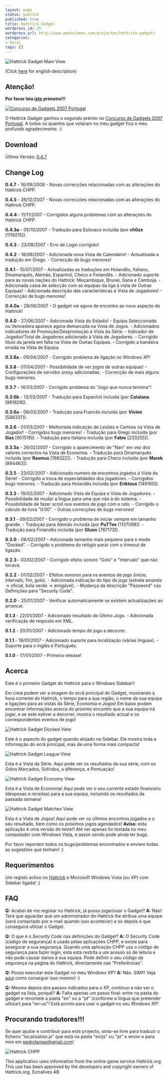 ```yaml
---
layout: page
status: publish
published: true
title: Hattrick Gadget
wordpress_id: 25
wordpress_url: http://www.pedrolamas.com/projectos/hattrick-gadget/
categories:
- Geral
tags: []
---
```

![Hattrick Gadget Main View](wp-content/uploads/2007/12/hattrickmain.png)

(Click [here](projectos/hattrick-gadget-en/) for english description)

Atenção!
--------

**Por favor leia [isto](2009/11/05/hattrick-gadget-r-i-p/) primeiro!!!**

[![Concurso de Gadgets 2007 Portugal](wp-content/uploads/2007/12/gadgetcompetition.jpg)](http://www.gadgetcompetition.com.pt)

O Hattrick Gadget ganhou o segundo prémio no [Concurso de Gadgets 2007 Portugal](http://www.gadgetcompetition.com.pt/pt/pt/GadgetDetail.aspx?g=920887d5-0e41-4e09-97b7-36d85af1598d). A todos os quantos que votaram no meu gadget fica o meu profundo agradecimento. :)

Download
--------

Última Versão: [0.4.7](projectos/hattrick-gadget/?download)

Change Log
----------

**0.4.7** - 16/09/2008 - Novas correcções relacionadas com as alterações do Hattrick CHPP.

**0.4.5** - 26/12/2007 - Novas correcções relacionadas com as alterações do Hattrick CHPP.

**0.4.4** - 11/11/2007 - Corrigidos alguns problemas com as alterações do Hattrick CHPP.

**0.4.3a** - 05/10/2007 - Tradução para Eslovaco incluída (por **ch0ze** [1119215]).

**0.4.3** - 23/08/2007 - Erro de Login corrigido!

**0.4.2** - 18/08/2007 - Adicionada nova Vista de Calendário! - Actualizada a tradução em Grego. - Correcção de bugs menores!

**0.4.1** - 15/07/2007 - Actualizadas as traduções em Holandês, Italiano, Dinamarquês, Alemão, Espanhól, Checo e Finlandês. - Adicionado suporte para as novas nações do Hattrick: Moçambique, Brunei, Gana e Camboja. - Adicionada caixa de selecção com as equipas da liga à vista de Outras Equipas! - Adicionada descrição das características à Vista de Jogadores! - Correcção de bugs menores!

**0.4.0a** - 28/06/2007 - O gadget vai agora de encontro ao novo aspecto do Hattrick!

**0.4.0** - 27/06/2007 - Adicionada Vista do Estádio! - Equipa Seleccionada ou Vencedora aparece agora demarcada na Vista de Jogos. - Adicionados indicadores de Promoção/Despromoção à Vista da Série. - Indicador de Jogador/Total de Jogadores adicionado à Vista de Jogadores. - Corrigido título da janela em falta na Vista de Outras Equipas. - Corrigido a bandeira errada na Vista de Equipa.

**0.3.8a** - 09/04/2007 - Corrigido problema de ligação no Windows XP!

**0.3.8** - 07/04/2007 - Possibilidade de ver jogos de outras equipas! - Configurações de servidor proxy adicionadas. - Correcção de mais alguns bugs menores.

**0.3.7** - 14/03/2007 - Corrigido problema do "Jogo que nunca termina"!

**0.3.6b** - 13/03/2007 - Tradução para Espanhól incluída (por **Catalana** [991829]).

**0.3.6a** - 08/03/2007 - Tradução para Francês incluída (por **Vivien** [588337]).

**0.3.6** - 01/03/2007 - Melhorada indicação de Lesões e Cartões na Vista de Jogador! - Corrigidos bugs menores! - Tradução para Grego incluída (por **Ilias** [901519]). - Tradução para Italiano incluída (por **Fabio** [233255]).

**0.3.5a** - 26/02/2007 - Corrigido o aparecimento de "Nan" em vez dos valores correctos na Vista de Economia. - Tradução para Dinamarquês incluida (por **Rasmus** [198322]). - Tradução para Checo incluida (por **Marek** [894463]).

**0.3.5** - 23/02/2007 - Adicionado numero de encontros jogados à Vista da Série! - Corrigido a troca de especialidades dos jogadores. - Corrigidos bugs menores. - Tradução para Holandês incluída (por **Eriktous** [149160]).

**0.3.3** - 19/02/2007 - Adicionado Vista de Equipa e Vista de Jogadores. - Possibilidade de mudar a língua para uma que não a do sistema. - Possibilidade de fazer scroll nos eventos de jogo com o rato. - Corrigido o cálculo da hora "0:00". - Outras correcções de bugs menores!

**0.3.1** - 09/02/2007 - Corrigido o problema de iniciar sempre em tamanho grande. - Tradução para Alemão incluída (por **PuTTee** [1137098]). - Tradução para Finlandês incluída (por **Gluon** [787173]).

**0.3.0** - 08/02/2007 - Adicionado tamanho mais pequeno para o modo "Docked". - Corrigido o problema do relógio parar com o timeout de ligação.

**0.2.3** - 03/02/2007 - Corrigido efeito sonoro "Golo" e "Intervalo" que não tocava.

**0.2.2** - 01/02/2007 - Efeitos sonoros para os eventos de jogo (início, intervalo, fim, golo). - Adicionada indicação do tipo de jogo (estrela amarela -\> oficial, bola verde -\> amigável). - Mudança da descrição "Password" nas Definições para "Security Code".

**0.2.0** - 25/01/2007 - Verificar automaticamente se existem actualizações ao arrancar.

**0.1.3** - 22/01/2007 - Adicionado resultado do Último Jogo. - Adicionada verificação de resposta em XML.

**0.1.2** - 20/01/2007 - Adicionado tempo de jogo a decorrer.

**0.1.1** - 18/01/2007 - Adicionado suporte para localização (várias línguas). - Suporte para o Inglês e Português.

**0.1.0** - 17/01/2007 - Primeira release!

Acerca
------

Este é o primeiro Gadget do Hattrick para o Windows Sidebar!!

Em cima podem ver a imagem do ecrã principal do Gadget, mostrando a hora corrente do Hattrick, o tempo para a sua região, o nome da sua equipa e ligações para as vistas da Série, Economia e Jogos! Em baixo podem encontrar informações acerca do próximo encontro que a sua equipa irá jogar, e se este estiver a decorrer, mostra o resultado actual e os correspondentes eventos de jogo!

![Hattrick Gadget Docked View](wp-content/uploads/2007/12/hattrickdocked.png)

Este é o aspecto do gadget quando alojado na Sidebar. Ele mostra toda a informação do ecrã principal, mas de uma forma mais compacta!

![Hattrick Gadget League View](wp-content/uploads/2007/12/hattrickleague.png)

Esta é a Vista da Série. Aqui pode ver os resultados da sua série, com os Golos Marcados, Sofridos, a diferença, e Pontuação!

![Hattrick Gadget Economy View](wp-content/uploads/2007/12/hattrickeconomy.png)

Esta é a Vista de Economia! Aqui pode ver o seu currente estado financeiro (despesas e receitas) para a sua equipa, incluindo os resultados da passada semana!

![Hattrick Gadget Matches View](wp-content/uploads/2007/12/hattrickmatches.png)

Esta é a Vista de Jogos! Aqui pode ver os últimos encontros jogados e o seu resultado, bem como os próximos jogos agendados! **Aviso:** esta aplicação é uma versão de teste!! Até ver apenas foi testada no meu computador com Windows Vista, e assim sendo pode ainda ter bugs.

Por favor reportem todos os bugs/problemas encontrados e enviem todas as sugestões que tenham! :)

Requerimentos
-------------

Um registo activo no [Hattrick](http://www.hattrick.org/) e Microsoft Windows Vista (ou XP) com Sidebar ligada! :)

FAQ
---

**Q:** Acabei de me registar no Hattrick, já posso jogar/usar o Gadget? **A:** Não! Terá que aguardar que um administrador do Hattrick lhe atribua uma equipa (será contactado por e-mail quando isso acontecer) e só depois é que conseguirá utilizar o Gadget.

**Q:** O que é o *Security Code* nas definições do Gadget? **A:** O Security Code (código de segurança) é usado pelas aplicações CHPP, e existe para assegurar a sua segurança. Quando uma aplicação CHPP usa o código de segurança para fazer login, esta está restrita a um acesso só de leitura e não pode causar danos à sua equipa. Pode definir o seu código de segurança na página do Hattrick, directamente nas "Preferências".

**Q:** Posso executar este Gadget no meu Windows XP? **A:** Não. SIM!!! Veja [aqui](http://www.deskmod.com.br/21/dicas-e-tutoriais/sidebar-do-vista-no-windows-xp/) como conseguir isso mesmo! :)

**Q:** Mesmo depois dos passos indicados para o XP, continuo a não ver o gadget na lista, porquê? **A:** Falta apenas um passo final: entre na pasta do gadget e renomeie a pasta "en" ou a "pt" (conforme a língua que pretender utilizar) para "en-us"! Está pronto para usar o gadget no seu Windows XP!

Procurando tradutores!!!
------------------------

Se quer ajudar e contribuir para este projecto, sinta-se livre para traduzir o ficheiro "localization.js" que está na pasta "en/js" ou "pt" e envie-o para mim em [pedrolamas@gmail.com](mailto:pedrolamas@gmail.com)!

![Hattrick CHPP](wp-content/uploads/2007/12/hattrickchpp.png)

This application uses information from the online game service Hattrick.org. This use has been approved by the developers and copyright owners of Hattrick.org, Extralives AB
